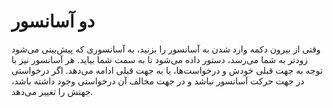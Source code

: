 # دو آسانسور

وقتی از بیرون دکمه وارد شدن به آسانسور را بزنید، 
به آسانسوری که پیش‌بینی می‌شود زودتر به شما می‌رسد، دستور داده می‌شود تا به سمت شما بیاید. هر آسانسور نیز با توجه به جهت قبلی خودش و درخواست‌ها، یا به جهت قبلی ادامه می‌دهد. اگر درخواستی در جهت حرکت آسانسور نباشد و در جهت مخالف آن درخواستی وجود داشته باشد، جهتش را تغییر می‌دهد.